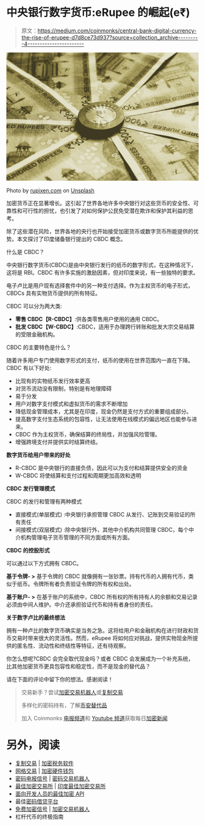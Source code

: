 # 中央银行数字货币:eRupee 的崛起(e₹)

> 原文：<https://medium.com/coinmonks/central-bank-digital-currency-the-rise-of-erupee-d7d8ce73d937?source=collection_archive---------4----------------------->

![](img/a260d985bdcf9531cc26f9167dcf36d4.png)

Photo by [rupixen.com](https://unsplash.com/@rupixen?utm_source=medium&utm_medium=referral) on [Unsplash](https://unsplash.com?utm_source=medium&utm_medium=referral)

加密货币正在显著增长。这引起了世界各地许多中央银行对这些货币的安全性、可靠性和可行性的担忧，也引发了对如何保护公民免受潜在欺诈和保护其利益的思考。

除了这些潜在风险，世界各地的央行也开始接受加密货币或数字货币所能提供的优势。本文探讨了印度储备银行提出的 CBDC 概念。

什么是 CBDC？

中央银行数字货币(CBDC)是由中央银行发行的纸币的数字形式，在这种情况下，这将是 RBI。CBDC 有许多实施的激励因素，但对印度来说，有一些独特的要求。

电子卢比是用户现有选择套件中的另一种支付选择。作为主权货币的电子形式，CBDCs 具有实物货币提供的所有特征。

CBDC 可以分为两大类:

*   **零售 CBDC【R-CBDC】**:供各类零售用户使用的通用 CBDC。
*   **批发 CBDC【W-CBDC】**:CBDC，适用于办理跨行转账和批发大宗交易结算的受限金融机构。

CBDC 的主要特色是什么？

随着许多用户专门使用数字形式的支付，纸币的使用在世界范围内一直在下降。CBDC 有以下好处:

*   比现有的实物纸币发行效率更高
*   对货币流动没有限制，特别是有地理障碍
*   易于分发
*   用户对数字支付模式和虚拟货币的需求不断增加
*   降低现金管理成本，尤其是在印度，现金仍然是支付方式的重要组成部分。
*   提高数字支付生态系统的包容性，让无法使用在线模式的偏远地区也能参与进来。
*   CBDC 作为主权货币，确保结算的终局性，并加强风险管理。
*   增强跨境支付并提供实时结算终结。

**数字货币给用户带来的好处**

*   R-CBDC 是中央银行的直接负债，因此可以为支付和结算提供安全的资金
*   W-CBDC 将使结算和支付过程和周期更加高效和透明

**CBDC 发行管理模式**

CBDC 的发行和管理有两种模式

*   直接模式(单层模式) :中央银行承担管理 CBDC 从发行、记账到交易验证的所有责任
*   间接模式(双层模式) :除中央银行外，其他中介机构共同管理 CBDC，每个中介机构管理电子货币管理的不同方面或所有方面。

**CBDC 的控股形式**

可以通过以下方式拥有 CBDC。

**基于令牌- >** 基于令牌的 CBDC 就像拥有一张钞票。持有代币的人拥有代币，类似于纸币。令牌所有者负责验证令牌的所有权和出处。

**基于账户- >** 在基于账户的系统中，CBDC 所有权的所有持有人的余额和交易记录必须由中间人维护。中介还承担验证代币和持有者身份的责任。

**关于数字卢比的最终想法**

拥有一种卢比的数字货币确实是当务之急。这将给用户和金融机构在进行财政和货币交易时带来很大的灵活性。然而，eRupee 将如何应对挑战，提供实物现金所提供的匿名性、流动性和终结性等特征，还有待观察。

你怎么想呢?CBDC 会完全取代现金吗？或者 CBDC 会发展成为一个补充系统，比其他加密货币更具包容性和稳定性，而不是现金的替代品？

请在下面的评论中留下你的想法。感谢阅读！

> 交易新手？尝试[加密交易机器人](/coinmonks/crypto-trading-bot-c2ffce8acb2a)或[复制交易](/coinmonks/top-10-crypto-copy-trading-platforms-for-beginners-d0c37c7d698c)
> 
> 多样化的密码持有，了解[币安替代品](https://coincodecap.com/binance-alternatives)
> 
> 加入 Coinmonks [电报频道](https://t.me/coincodecap)和 [Youtube 频道](https://www.youtube.com/c/coinmonks/videos)获取每日[加密新闻](http://coincodecap.com/)

# 另外，阅读

*   [复制交易](/coinmonks/top-10-crypto-copy-trading-platforms-for-beginners-d0c37c7d698c) | [加密税务软件](/coinmonks/crypto-tax-software-ed4b4810e338)
*   [网格交易](https://coincodecap.com/grid-trading) | [加密硬件钱包](/coinmonks/the-best-cryptocurrency-hardware-wallets-of-2020-e28b1c124069)
*   [密码电报信号](/coinmonks/top-3-telegram-channels-for-crypto-traders-in-2021-8385f4411ff4) | [密码交易机器人](/coinmonks/crypto-trading-bot-c2ffce8acb2a)
*   [最佳加密交易所](/coinmonks/crypto-exchange-dd2f9d6f3769) | [印度最佳加密交易所](/coinmonks/bitcoin-exchange-in-india-7f1fe79715c9)
*   [面向开发人员的最佳加密 API](/coinmonks/best-crypto-apis-for-developers-5efe3a597a9f)
*   最佳[密码借贷平台](/coinmonks/top-5-crypto-lending-platforms-in-2020-that-you-need-to-know-a1b675cec3fa)
*   [免费加密信号](/coinmonks/free-crypto-signals-48b25e61a8da) | [加密交易机器人](/coinmonks/crypto-trading-bot-c2ffce8acb2a)
*   杠杆代币的终极指南